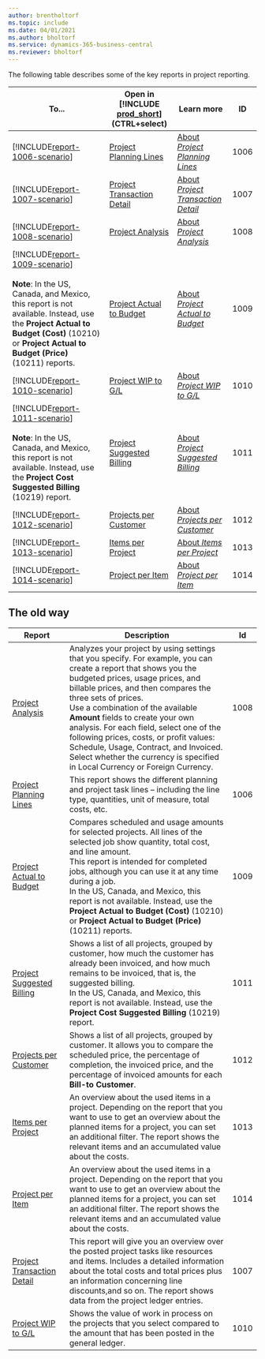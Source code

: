 ```yaml
---
author: brentholtorf
ms.topic: include
ms.date: 04/01/2021
ms.author: bholtorf
ms.service: dynamics-365-business-central
ms.reviewer: bholtorf
---
```


The following table describes some of the key reports in project reporting.

| To...  | Open in [!INCLUDE [prod_short](prod_short.md)] (CTRL+select) | Learn more | ID | 
| ------ | ------------------------------------------------------------ | ---------- | -- |
| [!INCLUDE[report-1006-scenario](../includes/report-1006-scenario-include.md)] | [Project Planning Lines](https://businesscentral.dynamics.com?report=1006) | [About *Project Planning Lines*](../reports/report-1006.md) | 1006 |
| [!INCLUDE[report-1007-scenario](../includes/report-1007-scenario-include.md)] | [Project Transaction Detail](https://businesscentral.dynamics.com?report=1007) | [About *Project Transaction Detail*](../reports/report-1007.md) | 1007 |
| [!INCLUDE[report-1008-scenario](../includes/report-1008-scenario-include.md)] | [Project Analysis](https://businesscentral.dynamics.com?report=1008) | [About *Project Analysis*](../reports/report-1008.md) | 1008 |
| [!INCLUDE[report-1009-scenario](../includes/report-1009-scenario-include.md)] <br><br>**Note**: In the US, Canada, and Mexico, this report is not available. Instead, use the **Project Actual to Budget (Cost)** (10210) or **Project Actual to Budget (Price)** (10211) reports. | [Project Actual to Budget](https://businesscentral.dynamics.com?report=1009) | [About *Project Actual to Budget*](../reports/report-1009.md) | 1009 |
| [!INCLUDE[report-1010-scenario](../includes/report-1010-scenario-include.md)] | [Project WIP to G/L](https://businesscentral.dynamics.com?report=1010) | [About *Project WIP to G/L*](../reports/report-1010.md) | 1010 |
| [!INCLUDE[report-1011-scenario](../includes/report-1011-scenario-include.md)] <br><br>**Note**: In the US, Canada, and Mexico, this report is not available. Instead, use the **Project Cost Suggested Billing** (10219) report. | [Project Suggested Billing](https://businesscentral.dynamics.com?report=1011) | [About *Project Suggested Billing*](../reports/report-1011.md) | 1011 |
| [!INCLUDE[report-1012-scenario](../includes/report-1012-scenario-include.md)] | [Projects per Customer](https://businesscentral.dynamics.com?report=1012) | [About *Projects per Customer*](../reports/report-1012.md) | 1012 |
| [!INCLUDE[report-1013-scenario](../includes/report-1013-scenario-include.md)] | [Items per Project](https://businesscentral.dynamics.com?report=1013) | [About *Items per Project*](../reports/report-1013.md) | 1013 |
| [!INCLUDE[report-1014-scenario](../includes/report-1014-scenario-include.md)] | [Project per Item](https://businesscentral.dynamics.com?report=1014) | [About *Project per Item*](../reports/report-1014.md) | 1014 |


## The old way

| Report | Description | Id | 
|---------|---------|---------|
| [Project Analysis](https://businesscentral.dynamics.com?report=1008)|Analyzes your project by using settings that you specify. For example, you can create a report that shows you the budgeted prices, usage prices, and billable prices, and then compares the three sets of prices.<br>Use a combination of the available **Amount** fields to create your own analysis. For each field, select one of the following prices, costs, or profit values: Schedule, Usage, Contract, and Invoiced. <br>Select whether the currency is specified in Local Currency or Foreign Currency. |1008|
| [Project Planning Lines](https://businesscentral.dynamics.com?report=1006) |This report shows the different  planning and project task lines – including the line type, quantities, unit of measure, total costs, etc.|1006|
| [Project Actual to Budget](https://businesscentral.dynamics.com?report=1009)|Compares scheduled and usage amounts for selected projects. All lines of the selected job show quantity, total cost, and line amount. <br>This report is intended for completed jobs, although you can use it at any time during a job.<br>In the US, Canada, and Mexico, this report is not available. Instead, use the **Project Actual to Budget (Cost)** (10210) or **Project Actual to Budget (Price)** (10211) reports.|1009|
| [Project Suggested Billing](https://businesscentral.dynamics.com?report=1011)|Shows a list of all projects, grouped by customer, how much the customer has already been invoiced, and how much remains to be invoiced, that is, the suggested billing. <br>In the US, Canada, and Mexico, this report is not available. Instead, use the **Project Cost Suggested Billing** (10219) report.|1011|
| [Projects per Customer](https://businesscentral.dynamics.com?report=1012)|Shows a list of all projects, grouped by customer. It allows you to compare the scheduled price, the percentage of completion, the invoiced price, and the percentage of invoiced amounts for each **Bill-to Customer**.|1012|
| [Items per Project](https://businesscentral.dynamics.com?report=1013)|An overview about the used items in a project. Depending on the report that you want to use to get an overview about the planned items for a project, you can set an additional filter. The report shows the relevant items and an accumulated value about the costs.|1013|
| [Project per Item](https://businesscentral.dynamics.com?report=1014) |An overview about the used items in a project. Depending on the report that you want to use to get an overview about the planned items for a project, you can set an additional filter. The report shows the relevant items and an accumulated value about the costs.|1014|
| [Project Transaction Detail](https://businesscentral.dynamics.com?report=1007) |This report will give you an overview over the posted project tasks like resources and items. Includes a detailed information about the total costs and total prices plus an information concerning line discounts,and so on. The report shows data from the project ledger entries.|1007|
| [Project WIP to G/L](https://businesscentral.dynamics.com?report=1010) |Shows the value of work in process on the projects that you select compared to the amount that has been posted in the general ledger.|1010|